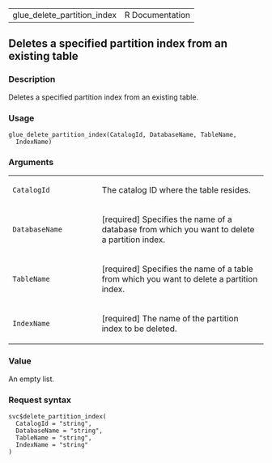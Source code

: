<table style="width: 100%;">
<tbody>
<tr class="odd">
<td>glue_delete_partition_index</td>
<td style="text-align: right;">R Documentation</td>
</tr>
</tbody>
</table>

## Deletes a specified partition index from an existing table

### Description

Deletes a specified partition index from an existing table.

### Usage

    glue_delete_partition_index(CatalogId, DatabaseName, TableName,
      IndexName)

### Arguments

<table>
<colgroup>
<col style="width: 35%" />
<col style="width: 65%" />
</colgroup>
<tbody>
<tr class="odd">
<td><code
id="glue_delete_partition_index_:_CatalogId">CatalogId</code></td>
<td><p>The catalog ID where the table resides.</p></td>
</tr>
<tr class="even">
<td><code
id="glue_delete_partition_index_:_DatabaseName">DatabaseName</code></td>
<td><p>[required] Specifies the name of a database from which you want
to delete a partition index.</p></td>
</tr>
<tr class="odd">
<td><code
id="glue_delete_partition_index_:_TableName">TableName</code></td>
<td><p>[required] Specifies the name of a table from which you want to
delete a partition index.</p></td>
</tr>
<tr class="even">
<td><code
id="glue_delete_partition_index_:_IndexName">IndexName</code></td>
<td><p>[required] The name of the partition index to be
deleted.</p></td>
</tr>
</tbody>
</table>

### Value

An empty list.

### Request syntax

    svc$delete_partition_index(
      CatalogId = "string",
      DatabaseName = "string",
      TableName = "string",
      IndexName = "string"
    )
